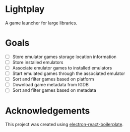 # Lightplay

A game launcher for large libraries.

# Goals
 - [ ] Store emulator games storage location information
 - [ ] Store installed emulators
 - [ ] Associate emulator games to installed emulators
 - [ ] Start emulated games through the associated emulator
 - [ ] Sort and filter games based on platform
 - [ ] Download game metadata from IGDB
 - [ ] Sort and filter games based on metadata

# Acknowledgements

This project was created using [electron-react-boilerplate](https://electron-react-boilerplate.js.org/).
